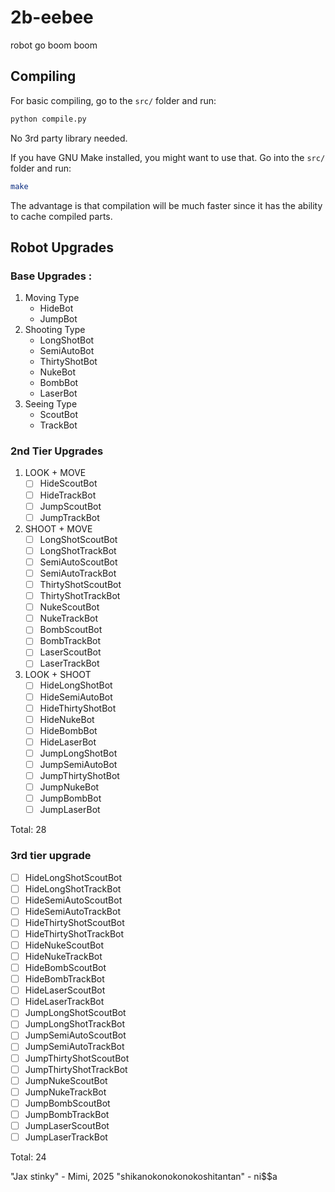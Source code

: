 # 2b-eebee
robot go boom boom

## Compiling

For basic compiling, go to the `src/` folder and run:
```cmd
python compile.py
```
No 3rd party library needed.

If you have GNU Make installed, you might want to use that. Go into the `src/` folder and run:
```bash
make
```
The advantage is that compilation will be much faster since it has the ability to cache compiled parts.

## Robot Upgrades
### Base Upgrades :
<ol>
  <li>
    Moving Type
    <ul>
      <li>HideBot</li>
      <li>JumpBot</li>
    </ul>
  </li>
  <li>
    Shooting Type
    <ul>
      <li>LongShotBot</li>
      <li>SemiAutoBot</li>
      <li>ThirtyShotBot</li>
      <li>NukeBot</li>
      <li>BombBot</li>
      <li>LaserBot</li>
    </ul>
  </li>
  <li>
    Seeing Type
    <ul>
      <li>ScoutBot</li>
      <li>TrackBot</li>
    </ul>
  </li>
</ol>

### 2nd Tier Upgrades

1. LOOK + MOVE
    - [ ] HideScoutBot
    - [ ] HideTrackBot
    - [ ] JumpScoutBot
    - [ ] JumpTrackBot

2. SHOOT + MOVE
    - [ ] LongShotScoutBot
    - [ ] LongShotTrackBot
    - [ ] SemiAutoScoutBot
    - [ ] SemiAutoTrackBot
    - [ ] ThirtyShotScoutBot
    - [ ] ThirtyShotTrackBot
    - [ ] NukeScoutBot
    - [ ] NukeTrackBot
    - [ ] BombScoutBot
    - [ ] BombTrackBot
    - [ ] LaserScoutBot
    - [ ] LaserTrackBot

3. LOOK + SHOOT
    - [ ] HideLongShotBot
    - [ ] HideSemiAutoBot
    - [ ] HideThirtyShotBot
    - [ ] HideNukeBot
    - [ ] HideBombBot
    - [ ] HideLaserBot
    - [ ] JumpLongShotBot
    - [ ] JumpSemiAutoBot
    - [ ] JumpThirtyShotBot
    - [ ] JumpNukeBot
    - [ ] JumpBombBot
    - [ ] JumpLaserBot

Total: 28

### 3rd tier upgrade

- [ ] HideLongShotScoutBot
- [ ] HideLongShotTrackBot
- [ ] HideSemiAutoScoutBot
- [ ] HideSemiAutoTrackBot
- [ ] HideThirtyShotScoutBot
- [ ] HideThirtyShotTrackBot
- [ ] HideNukeScoutBot
- [ ] HideNukeTrackBot
- [ ] HideBombScoutBot
- [ ] HideBombTrackBot
- [ ] HideLaserScoutBot
- [ ] HideLaserTrackBot
- [ ] JumpLongShotScoutBot
- [ ] JumpLongShotTrackBot
- [ ] JumpSemiAutoScoutBot
- [ ] JumpSemiAutoTrackBot
- [ ] JumpThirtyShotScoutBot
- [ ] JumpThirtyShotTrackBot
- [ ] JumpNukeScoutBot
- [ ] JumpNukeTrackBot
- [ ] JumpBombScoutBot
- [ ] JumpBombTrackBot
- [ ] JumpLaserScoutBot
- [ ] JumpLaserTrackBot

Total: 24

"Jax stinky" - Mimi, 2025
"shikanokonokonokoshitantan" - ni$$a
